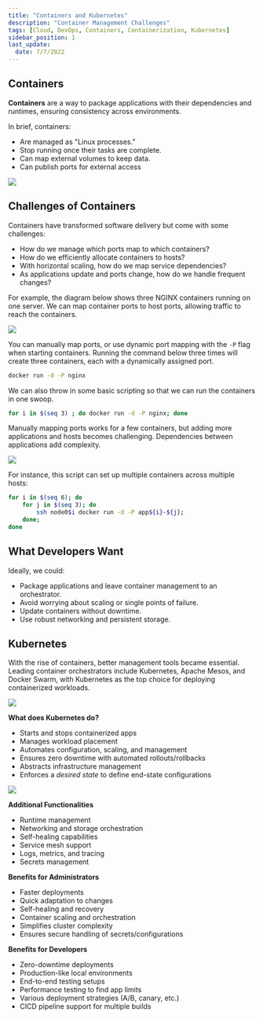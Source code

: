```yaml
---
title: "Containers and Kubernetes"
description: "Container Management Challenges"
tags: [Cloud, DevOps, Containers, Containerization, Kubernetes]
sidebar_position: 1
last_update:
  date: 7/7/2022
---
```


## Containers

**Containers** are a way to package applications with their dependencies and runtimes, ensuring consistency across environments. 

In brief, containers:

- Are managed as "Linux processes."
- Stop running once their tasks are complete.
- Can map external volumes to keep data.
- Can publish ports for external access 

<div class='img-center'>

![](/img/docs/udacity-suse-1-container.png)

</div>

## Challenges of Containers

Containers have transformed software delivery but come with some challenges:

- How do we manage which ports map to which containers?
- How do we efficiently allocate containers to hosts?
- With horizontal scaling, how do we map service dependencies?
- As applications update and ports change, how do we handle frequent changes?

For example, the diagram below shows three NGINX containers running on one server. We can map container ports to host ports, allowing traffic to reach the containers. 

<div class='img-center'>

![](/img/docs/Server.png)

</div>

You can manually map ports, or use dynamic port mapping with the `-P` flag when starting containers. Running the command below three times will create three containers, each with a dynamically assigned port.

```bash
docker run -d -P nginx 
```

We can also throw in some basic scripting so that we can run the containers in one swoop.

```bash
for i in $(seq 3) ; do docker run -d -P nginx; done
```

Manually mapping ports works for a few containers, but adding more applications and hosts becomes challenging. Dependencies between applications add complexity.

<div class='img-center'>

![](/img/docs/manydockers.png)

</div>

For instance, this script can set up multiple containers across multiple hosts:

```bash
for i in $(seq 6); do
    for j in $(seq 3); do
        ssh node0$i docker run -d -P app${i}-${j};
    done;
done 
```

## What Developers Want

Ideally, we could:

- Package applications and leave container management to an orchestrator.
- Avoid worrying about scaling or single points of failure.
- Update containers without downtime.
- Use robust networking and persistent storage.


## Kubernetes

With the rise of containers, better management tools became essential. Leading container orchestrators include Kubernetes, Apache Mesos, and Docker Swarm, with Kubernetes as the top choice for deploying containerized workloads.

<div class='img-center'>

![](/img/docs/udacity-suse-1-kubernetes.png)

</div>

**What does Kubernetes do?**

- Starts and stops containerized apps
- Manages workload placement
- Automates configuration, scaling, and management
- Ensures zero downtime with automated rollouts/rollbacks
- Abstracts infrastructure management
- Enforces a *desired state* to define end-state configurations

<div class='img-center'>

![](/img/docs/pluralsightwhatiskubernetesfordevs.png)

</div>

**Additional Functionalities**

- Runtime management
- Networking and storage orchestration
- Self-healing capabilities
- Service mesh support
- Logs, metrics, and tracing
- Secrets management

**Benefits for Administrators**

- Faster deployments
- Quick adaptation to changes
- Self-healing and recovery
- Container scaling and orchestration
- Simplifies cluster complexity
- Ensures secure handling of secrets/configurations

**Benefits for Developers**

- Zero-downtime deployments
- Production-like local environments
- End-to-end testing setups
- Performance testing to find app limits
- Various deployment strategies (A/B, canary, etc.)
- CICD pipeline support for multiple builds
